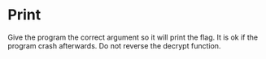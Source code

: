 # Print

Give the program the correct argument so it will print the flag. It is ok if the program crash afterwards. Do not reverse the decrypt function.